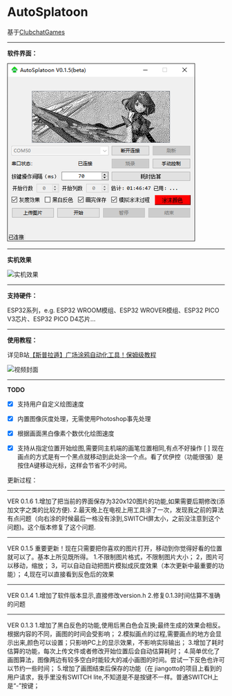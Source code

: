 <!--
 * @Author: wudy
 * @Date: 2022-11-21 12:02:49
 * @LastEditTime: 2022-11-23 15:37:11
 * @LastEditors: wudy
 * @Description: 
 *  
-->
# AutoSplatoon

基于[ClubchatGames](https://github.com/nullstalgia/ClubchatGames)

---
**软件界面：**

![UI](image/AutoSplatoon_User_Interface.png)

---
**实机效果**

![实机效果](image/Performance_on_Switch.jpg)

---
**支持硬件：**

ESP32系列，e.g. ESP32 WROOM模组、ESP32 WROVER模组、ESP32 PICO V3芯片、ESP32 PICO D4芯片...

---
**使用教程：**

详见B站[【斯普拉遁】广场涂鸦自动化工具！保姆级教程](https://www.bilibili.com/video/BV1va411R7TJ?vd_source=08b359f4e68b47a7ff089bcfa5caa191)

![视频封面](image/Video_Cover.png)

---
**TODO**

- [x] 支持用户自定义绘图速度
- [x] 内置图像灰度处理，无需使用Photoshop事先处理
- [x] 根据画面黑白像素个数优化绘图速度
- [x] 支持从指定位置开始绘图,需要同主机端的画笔位置相同,有点不好操作
  [ ] 现在画点的方式是有一个黑点就移动到此处涂一个点。看了优伊控（功能很强）是按住A键移动光标，这样会节省不少时间。


更新过程：

---
VER 0.1.6
1.增加了把当前的界面保存为320x120图片的功能,如果需要后期修改(添加文字之类的比较方便).
2.最天晚上在电视上用工具涂了一次，发现我之前的算法有点问题（向右涂的时候最后一格没有涂到,SWITCH屏太小，之前没注意到这个问题)。这个版本修复了这个问题.

---
VER 0.1.5
重要更新！现在只需要把你喜欢的图片打开，移动到你觉得好看的位置就可以了。基本上所见既所得。
1.不限制图片格式，不限制图片大小；
2，图片可以移动，缩放；
3，可以自动自动把图片模拟成灰度效果（本次更新中最重要的功能）；
4,现在可以直接看到反色后的效果

---
VER 0.1.4
1.增加了软件版本显示,直接修改version.h
2.修复0.1.3时间估算不准确的问题

---
VER 0.1.3
1.增加了黑白反色的功能,使用后黑白色会互换;最终生成的效果会相反。根据内容的不同，画图的时间会受影响；
2.模拟画点的过程,需要画点的地方会显示出来,颜色可以设置；只影响PC上的显示效果，不影响实际输出；
3.增加了耗时估算的功能，每次上传文件或者修改开始位置后会自动估算耗时；
4.简单优化了画图算法，图像两边有较多空白时能较大的减小画图的时间。尝试一下反色也许可以节约一些时间；
5.增加了画图结束后保存的功能（在 jiangotto的项目上看到的用户请求，我手里没有SWITCH lite,不知道是不是按键不一样。普通SWITCH上是“-”按键；


